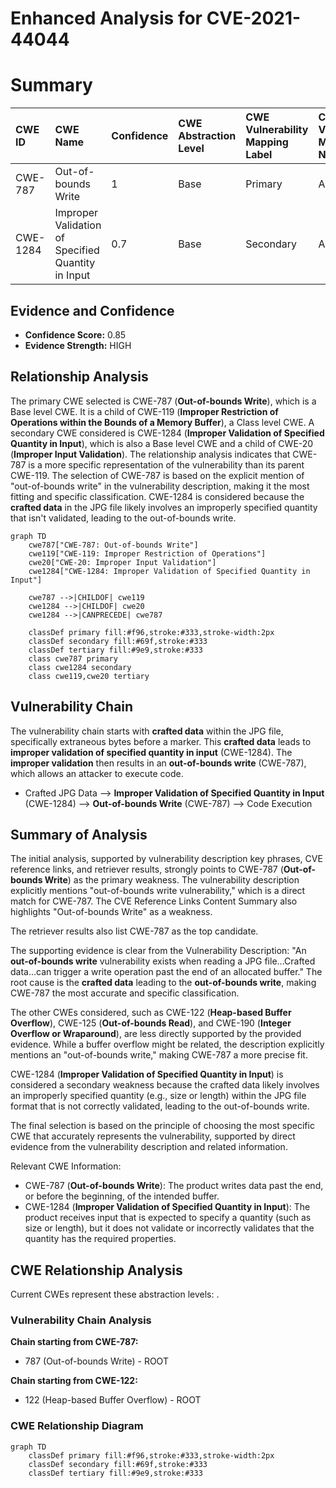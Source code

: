 # Enhanced Analysis for CVE-2021-44044

# Summary
| CWE ID  | CWE Name                                                    | Confidence | CWE Abstraction Level | CWE Vulnerability Mapping Label | CWE-Vulnerability Mapping Notes |
| :-------- | :---------------------------------------------------------- | :--------- | :---------------------- | :------------------------------ | :------------------------------ |
| CWE-787   | Out-of-bounds Write                                         | 1          | Base                    | Primary                         | Allowed                       |
| CWE-1284  | Improper Validation of Specified Quantity in Input        | 0.7        | Base                    | Secondary                       | Allowed                       |

## Evidence and Confidence

*   **Confidence Score:** 0.85
*   **Evidence Strength:** HIGH

## Relationship Analysis
The primary CWE selected is CWE-787 (**Out-of-bounds Write**), which is a Base level CWE. It is a child of CWE-119 (**Improper Restriction of Operations within the Bounds of a Memory Buffer**), a Class level CWE. A secondary CWE considered is CWE-1284 (**Improper Validation of Specified Quantity in Input**), which is also a Base level CWE and a child of CWE-20 (**Improper Input Validation**). The relationship analysis indicates that CWE-787 is a more specific representation of the vulnerability than its parent CWE-119. The selection of CWE-787 is based on the explicit mention of "out-of-bounds write" in the vulnerability description, making it the most fitting and specific classification. CWE-1284 is considered because the **crafted data** in the JPG file likely involves an improperly specified quantity that isn't validated, leading to the out-of-bounds write.

```mermaid
graph TD
    cwe787["CWE-787: Out-of-bounds Write"]
    cwe119["CWE-119: Improper Restriction of Operations"]
    cwe20["CWE-20: Improper Input Validation"]
    cwe1284["CWE-1284: Improper Validation of Specified Quantity in Input"]
    
    cwe787 -->|CHILDOF| cwe119
    cwe1284 -->|CHILDOF| cwe20
    cwe1284 -->|CANPRECEDE| cwe787
    
    classDef primary fill:#f96,stroke:#333,stroke-width:2px
    classDef secondary fill:#69f,stroke:#333
    classDef tertiary fill:#9e9,stroke:#333
    class cwe787 primary
    class cwe1284 secondary
    class cwe119,cwe20 tertiary
```

## Vulnerability Chain
The vulnerability chain starts with **crafted data** within the JPG file, specifically extraneous bytes before a marker. This **crafted data** leads to **improper validation of specified quantity in input** (CWE-1284). The **improper validation** then results in an **out-of-bounds write** (CWE-787), which allows an attacker to execute code.
- Crafted JPG Data --> **Improper Validation of Specified Quantity in Input** (CWE-1284) --> **Out-of-bounds Write** (CWE-787) --> Code Execution

## Summary of Analysis
The initial analysis, supported by vulnerability description key phrases, CVE reference links, and retriever results, strongly points to CWE-787 (**Out-of-bounds Write**) as the primary weakness. The vulnerability description explicitly mentions "out-of-bounds write vulnerability," which is a direct match for CWE-787. The CVE Reference Links Content Summary also highlights "Out-of-bounds Write" as a weakness.

The retriever results also list CWE-787 as the top candidate.

The supporting evidence is clear from the Vulnerability Description: "An **out-of-bounds write** vulnerability exists when reading a JPG file...Crafted data...can trigger a write operation past the end of an allocated buffer." The root cause is the **crafted data** leading to the **out-of-bounds write**, making CWE-787 the most accurate and specific classification.

The other CWEs considered, such as CWE-122 (**Heap-based Buffer Overflow**), CWE-125 (**Out-of-bounds Read**), and CWE-190 (**Integer Overflow or Wraparound**), are less directly supported by the provided evidence. While a buffer overflow might be related, the description explicitly mentions an "out-of-bounds write," making CWE-787 a more precise fit.

CWE-1284 (**Improper Validation of Specified Quantity in Input**) is considered a secondary weakness because the crafted data likely involves an improperly specified quantity (e.g., size or length) within the JPG file format that is not correctly validated, leading to the out-of-bounds write.

The final selection is based on the principle of choosing the most specific CWE that accurately represents the vulnerability, supported by direct evidence from the vulnerability description and related information.

Relevant CWE Information:
* CWE-787 (**Out-of-bounds Write**): The product writes data past the end, or before the beginning, of the intended buffer.
* CWE-1284 (**Improper Validation of Specified Quantity in Input**): The product receives input that is expected to specify a quantity (such as size or length), but it does not validate or incorrectly validates that the quantity has the required properties.


## CWE Relationship Analysis

Current CWEs represent these abstraction levels: .


### Vulnerability Chain Analysis

**Chain starting from CWE-787:**
- 787 (Out-of-bounds Write) - ROOT


**Chain starting from CWE-122:**
- 122 (Heap-based Buffer Overflow) - ROOT



### CWE Relationship Diagram

```mermaid
graph TD
    classDef primary fill:#f96,stroke:#333,stroke-width:2px
    classDef secondary fill:#69f,stroke:#333
    classDef tertiary fill:#9e9,stroke:#333
```